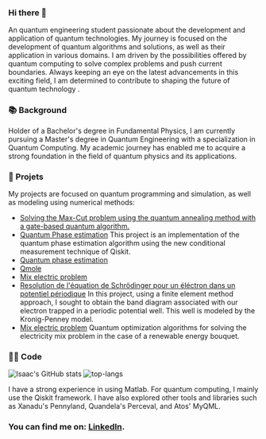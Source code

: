 [](https://komarev.com/ghpvc/?username=darkmatter2000&style=for-the-badge&color=blueviolet)

### Hi there 👋
An quantum engineering student passionate about the development and application of quantum technologies. My journey is focused on the development of quantum algorithms and solutions, as well as their application in various domains. I am driven by the possibilities offered by quantum computing to solve complex problems and push current boundaries. Always keeping an eye on the latest advancements in this exciting field, I am determined to contribute to shaping the future of quantum technology .

### 📚 Background
Holder of a Bachelor's degree in Fundamental Physics, I am currently pursuing a Master's degree in Quantum Engineering with a specialization in Quantum Computing. My academic journey has enabled me to acquire a strong foundation in the field of quantum physics and its applications.

### 📝 Projets 
My projects are focused on quantum programming and simulation, as well as modeling using numerical methods:
- [Solving the Max-Cut problem using the quantum annealing method with a gate-based quantum algorithm.](https://github.com/darkmatter2000/QOSF_Mentorship_program_cohort_9)
- [Quantum Phase estimation](https://github.com/darkmatter2000/Quantum_phase_estimation) This project is an implementation of the quantum phase estimation algorithm using the new conditional measurement technique of Qiskit.
- [Quantum phase estimation](https://github.com/darkmatter2000/Quantum_phase_estimation)
- [Qmole](https://github.com/darkmatter2000/qmole)
- [Mix electric problem](https://github.com/darkmatter2000/Energy_Mix_Problem)
- [Resolution de l'équation de Schrödinger pour un éléctron dans un potentiel périodique](https://github.com/darkmatter2000/schrodinger_equation_solver_with_finite_elements) In this project, using a finite element method approach, I sought to obtain the band diagram associated with our electron trapped in a periodic potential well. This well is modeled by the Kronig-Penney model.
- [Mix electric problem](https://github.com/darkmatter2000/Energy_Mix_Problem) Quantum optimization algorithms for solving the electricity mix problem in the case of a renewable energy bouquet.

### 👩‍💻 Code 
![Isaac's GitHub stats](https://github-readme-stats.vercel.app/api?username=darkmatter2000&count_private=true&show_icons=true&theme=nightowl&hide=prs,contribs)
![top-langs](https://github-readme-stats.vercel.app/api/top-langs?username=darkmatter2000&show_icons=true&theme=radical)

I have a strong experience in using Matlab. For quantum computing, I mainly use the Qiskit framework. I have also explored other tools and libraries such as Xanadu's Pennyland, Quandela's Perceval, and Atos' MyQML.

### You can find me on: [LinkedIn][1].
[1]: https://www.linkedin.com/in/don-isaac/



<!--
**darkmatter2000/darkmatter2000** is a ✨ _special_ ✨ repository because its `README.md` (this file) appears on your GitHub profile.

Here are some ideas to get you started:

- 🔭 I’m currently working on ...
- 🌱 I’m currently learning ...
- 👯 I’m looking to collaborate on ...
- 🤔 I’m looking for help with ...
- 💬 Ask me about ...
- 📫 How to reach me: ...
- 😄 Pronouns: ...
- ⚡ Fun fact: ...
-->
